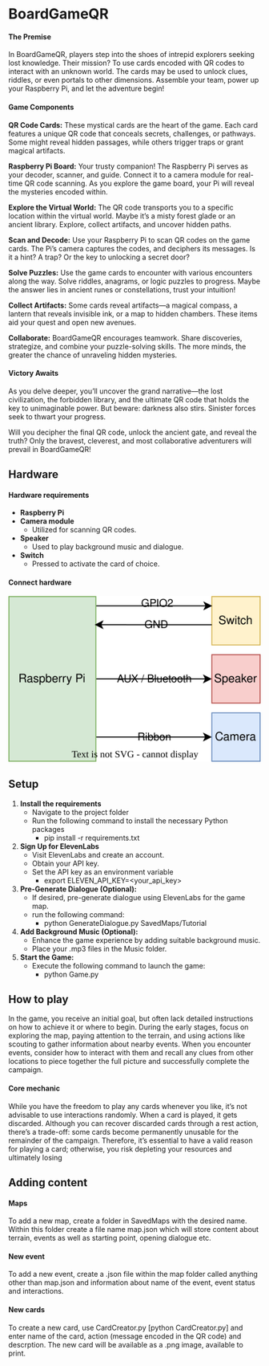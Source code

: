 # BoardGameQR

#### The Premise
In BoardGameQR, players step into the shoes of intrepid explorers seeking lost knowledge. Their mission? To use cards encoded with QR codes to interact with an unknown world. The cards may be used to unlock clues, riddles, or even portals to other dimensions. Assemble your team, power up your Raspberry Pi, and let the adventure begin!

#### Game Components
<strong>QR Code Cards:</strong> These mystical cards are the heart of the game. Each card features a unique QR code that conceals secrets, challenges, or pathways. Some might reveal hidden passages, while others trigger traps or grant magical artifacts.

<strong>Raspberry Pi Board:</strong> Your trusty companion! The Raspberry Pi serves as your decoder, scanner, and guide. Connect it to a camera module for real-time QR code scanning. As you explore the game board, your Pi will reveal the mysteries encoded within.

<strong>Explore the Virtual World:</strong> The QR code transports you to a specific location within the virtual world. Maybe it’s a misty forest glade or an ancient library. Explore, collect artifacts, and uncover hidden paths.

<strong>Scan and Decode:</strong> Use your Raspberry Pi to scan QR codes on the game cards. The Pi’s camera captures the codes, and deciphers its messages. Is it a hint? A trap? Or the key to unlocking a secret door?

<strong>Solve Puzzles:</strong> Use the game cards to encounter with various encounters along the way. Solve riddles, anagrams, or logic puzzles to progress. Maybe the answer lies in ancient runes or constellations, trust your intuition!

<strong>Collect Artifacts:</strong> Some cards reveal artifacts—a magical compass, a lantern that reveals invisible ink, or a map to hidden chambers. These items aid your quest and open new avenues.

<strong>Collaborate:</strong> BoardGameQR encourages teamwork. Share discoveries, strategize, and combine your puzzle-solving skills. The more minds, the greater the chance of unraveling hidden mysteries.

#### Victory Awaits
As you delve deeper, you’ll uncover the grand narrative—the lost civilization, the forbidden library, and the ultimate QR code that holds the key to unimaginable power. But beware: darkness also stirs. Sinister forces seek to thwart your progress.

Will you decipher the final QR code, unlock the ancient gate, and reveal the truth? Only the bravest, cleverest, and most collaborative adventurers will prevail in BoardGameQR!


## Hardware

#### Hardware requirements
* <strong>Raspberry Pi</strong>
* <strong>Camera module</strong>
	* Utilized for scanning QR codes.
* <strong>Speaker</strong>
	* Used to play background music and dialogue.
* <strong>Switch</strong>
	* Pressed to activate the card of choice.

#### Connect hardware
![image description](Media/hardware.svg)

## Setup

1. <strong>Install the requirements</strong>
	* Navigate to the project folder
	* Run the following command to install the necessary Python packages
		* pip install -r requirements.txt
2. <strong>Sign Up for ElevenLabs</strong>
	* Visit ElevenLabs and create an account.
	* Obtain your API key.
	* Set the API key as an environment variable
		* export ELEVEN_API_KEY=<your_api_key>
3. <strong>Pre-Generate Dialogue (Optional):</strong>
	* If desired, pre-generate dialogue using ElevenLabs for the game map.
	* run the following command:
		* python GenerateDialogue.py SavedMaps/Tutorial
4. <strong>Add Background Music (Optional):</strong>
	* Enhance the game experience by adding suitable background music.
	* Place your .mp3 files in the Music folder.
5. <strong>Start the Game:</strong>
	* Execute the following command to launch the game:
		* python Game.py


## How to play

In the game, you receive an initial goal, but often lack detailed instructions on how to achieve it or where to begin. During the early stages, focus on exploring the map, paying attention to the terrain, and using actions like scouting to gather information about nearby events. When you encounter events, consider how to interact with them and recall any clues from other locations to piece together the full picture and successfully complete the campaign.

#### Core mechanic

While you have the freedom to play any cards whenever you like, it’s not advisable to use interactions randomly. When a card is played, it gets discarded. Although you can recover discarded cards through a rest action, there’s a trade-off: some cards become permanently unusable for the remainder of the campaign. Therefore, it’s essential to have a valid reason for playing a card; otherwise, you risk depleting your resources and ultimately losing

## Adding content

#### Maps

To add a new map, create a folder in SavedMaps with the desired name. Within this folder create a file name map.json which will store content about terrain, events as well as starting point, opening dialogue etc.

#### New event

To add a new event, create a .json file within the map folder called anything other than map.json and information about name of the event, event status and interactions.

#### New cards

To create a new card, use CardCreator.py [python CardCreator.py] and enter name of the card, action (message encoded in the QR code) and descrption. The new card will be available as a .png image, available to print.